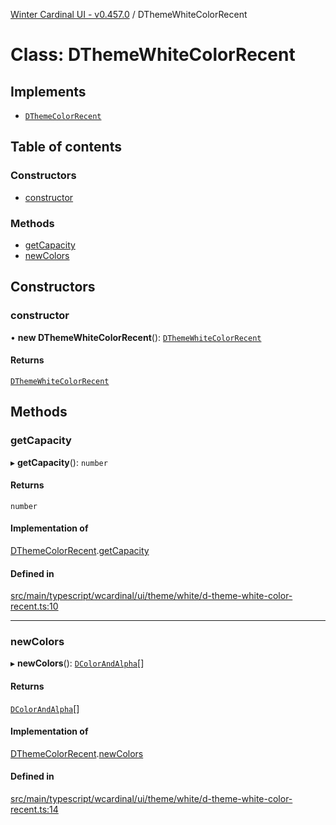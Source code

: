 [Winter Cardinal UI - v0.457.0](../index.md) / DThemeWhiteColorRecent

# Class: DThemeWhiteColorRecent

## Implements

- [`DThemeColorRecent`](../interfaces/DThemeColorRecent.md)

## Table of contents

### Constructors

- [constructor](DThemeWhiteColorRecent.md#constructor)

### Methods

- [getCapacity](DThemeWhiteColorRecent.md#getcapacity)
- [newColors](DThemeWhiteColorRecent.md#newcolors)

## Constructors

### constructor

• **new DThemeWhiteColorRecent**(): [`DThemeWhiteColorRecent`](DThemeWhiteColorRecent.md)

#### Returns

[`DThemeWhiteColorRecent`](DThemeWhiteColorRecent.md)

## Methods

### getCapacity

▸ **getCapacity**(): `number`

#### Returns

`number`

#### Implementation of

[DThemeColorRecent](../interfaces/DThemeColorRecent.md).[getCapacity](../interfaces/DThemeColorRecent.md#getcapacity)

#### Defined in

[src/main/typescript/wcardinal/ui/theme/white/d-theme-white-color-recent.ts:10](https://github.com/winter-cardinal/winter-cardinal-ui/blob/v0.457.0/src/main/typescript/wcardinal/ui/theme/white/d-theme-white-color-recent.ts#L10)

___

### newColors

▸ **newColors**(): [`DColorAndAlpha`](../interfaces/DColorAndAlpha.md)[]

#### Returns

[`DColorAndAlpha`](../interfaces/DColorAndAlpha.md)[]

#### Implementation of

[DThemeColorRecent](../interfaces/DThemeColorRecent.md).[newColors](../interfaces/DThemeColorRecent.md#newcolors)

#### Defined in

[src/main/typescript/wcardinal/ui/theme/white/d-theme-white-color-recent.ts:14](https://github.com/winter-cardinal/winter-cardinal-ui/blob/v0.457.0/src/main/typescript/wcardinal/ui/theme/white/d-theme-white-color-recent.ts#L14)
